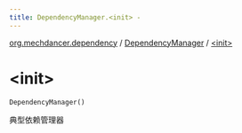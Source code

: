 ```yaml
---
title: DependencyManager.<init> - 
---
```


[org.mechdancer.dependency](../index.html) / [DependencyManager](index.html) / [&lt;init&gt;](./-init-.html)

# &lt;init&gt;

`DependencyManager()`

典型依赖管理器

